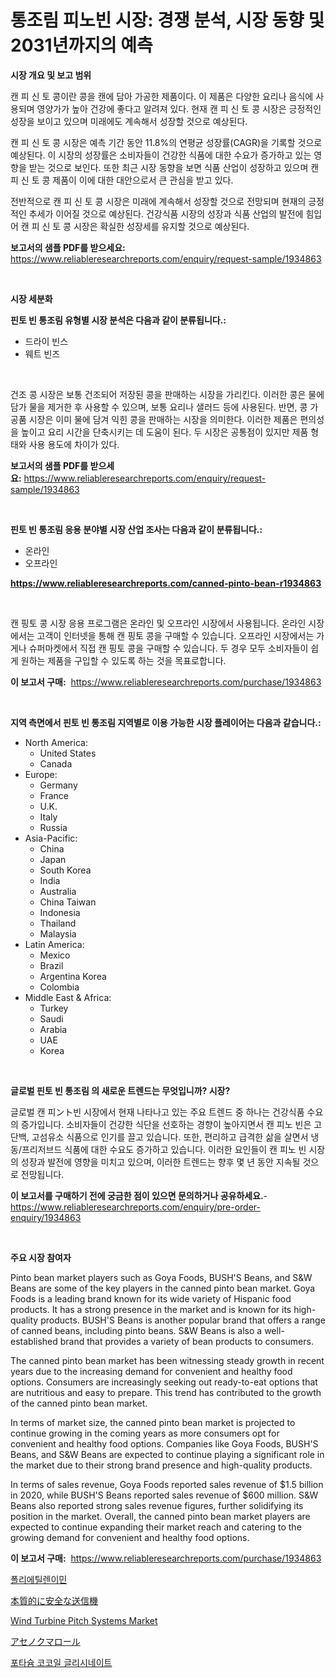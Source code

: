 <p><h1>통조림 피노빈 시장: 경쟁 분석, 시장 동향 및 2031년까지의 예측</h1></p><p><strong>시장 개요 및 보고 범위</strong></p>
<p><p>캔 피 신 토 콩이란 콩을 캔에 담아 가공한 제품이다. 이 제품은 다양한 요리나 음식에 사용되며 영양가가 높아 건강에 좋다고 알려져 있다. 현재 캔 피 신 토 콩 시장은 긍정적인 성장을 보이고 있으며 미래에도 계속해서 성장할 것으로 예상된다. </p><p>캔 피 신 토 콩 시장은 예측 기간 동안 11.8%의 연평균 성장률(CAGR)을 기록할 것으로 예상된다. 이 시장의 성장률은 소비자들이 건강한 식품에 대한 수요가 증가하고 있는 영향을 받는 것으로 보인다. 또한 최근 시장 동향을 보면 식품 산업이 성장하고 있으며 캔 피 신 토 콩 제품이 이에 대한 대안으로서 큰 관심을 받고 있다.</p><p>전반적으로 캔 피 신 토 콩 시장은 미래에 계속해서 성장할 것으로 전망되며 현재의 긍정적인 추세가 이어질 것으로 예상된다. 건강식품 시장의 성장과 식품 산업의 발전에 힘입어 캔 피 신 토 콩 시장은 확실한 성장세를 유지할 것으로 예상된다.</p></p>
<p><strong>보고서의 샘플 PDF를 받으세요:</strong> <a href="https://www.reliableresearchreports.com/enquiry/request-sample/1934863">https://www.reliableresearchreports.com/enquiry/request-sample/1934863</a></p>
<p>&nbsp;</p>
<p><strong>시장 세분화</strong></p>
<p><strong>핀토 빈 통조림 유형별 시장 분석은 다음과 같이 분류됩니다.:</strong></p>
<p><ul><li>드라이 빈스</li><li>웨트 빈즈</li></ul></p>
<p>&nbsp;</p>
<p><p>건조 콩 시장은 보통 건조되어 저장된 콩을 판매하는 시장을 가리킨다. 이러한 콩은 물에 담가 물을 제거한 후 사용할 수 있으며, 보통 요리나 샐러드 등에 사용된다. 반면, 콩 가공품 시장은 이미 물에 담겨 익힌 콩을 판매하는 시장을 의미한다. 이러한 제품은 편의성을 높이고 요리 시간을 단축시키는 데 도움이 된다. 두 시장은 공통점이 있지만 제품 형태와 사용 용도에 차이가 있다.</p></p>
<p><strong>보고서의 샘플 PDF를 받으세요:</strong>&nbsp;<a href="https://www.reliableresearchreports.com/enquiry/request-sample/1934863">https://www.reliableresearchreports.com/enquiry/request-sample/1934863</a></p>
<p>&nbsp;</p>
<p><strong> 핀토 빈 통조림 응용 분야별 시장 산업 조사는 다음과 같이 분류됩니다.:</strong></p>
<p><ul><li>온라인</li><li>오프라인</li></ul></p>
<p><strong><a href="https://www.reliableresearchreports.com/canned-pinto-bean-r1934863">https://www.reliableresearchreports.com/canned-pinto-bean-r1934863</a></strong></p>
<p>&nbsp;</p>
<p><p>캔 핑토 콩 시장 응용 프로그램은 온라인 및 오프라인 시장에서 사용됩니다. 온라인 시장에서는 고객이 인터넷을 통해 캔 핑토 콩을 구매할 수 있습니다. 오프라인 시장에서는 가게나 슈퍼마켓에서 직접 캔 핑토 콩을 구매할 수 있습니다. 두 경우 모두 소비자들이 쉽게 원하는 제품을 구입할 수 있도록 하는 것을 목표로합니다.</p></p>
<p><strong>이 보고서 구매:</strong>&nbsp; <a href="https://www.reliableresearchreports.com/purchase/1934863">https://www.reliableresearchreports.com/purchase/1934863</a></p>
<p>&nbsp;</p>
<p><strong>지역 측면에서 핀토 빈 통조림 지역별로 이용 가능한 시장 플레이어는 다음과 같습니다.:</strong></p>
<p><ul>
    <li>
        North America:
        <ul>
            <li>United States</li>
            <li>Canada</li>
        </ul>
    </li>
    <li>
        Europe:
        <ul>
            <li>Germany</li>
            <li>France</li>
            <li>U.K.</li>
            <li>Italy</li>
            <li>Russia</li>
        </ul>
    </li>
    <li>
        Asia-Pacific:
        <ul>
            <li>China</li>
            <li>Japan</li>
            <li>South Korea</li>
            <li>India</li>
            <li>Australia</li>
            <li>China Taiwan</li>
            <li>Indonesia</li>
            <li>Thailand</li>
            <li>Malaysia</li>
        </ul>
    </li>
    <li>
        Latin America:
        <ul>
            <li>Mexico</li>
            <li>Brazil</li>
            <li>Argentina Korea</li>
            <li>Colombia</li>
        </ul>
    </li>
    <li>
        Middle East & Africa:
        <ul>
            <li>Turkey</li>
            <li>Saudi</li>
            <li>Arabia</li>
            <li>UAE</li>
            <li>Korea</li>
        </ul>
    </li>
    </ul></p>
<p>&nbsp;</p>
<p><strong>글로벌 핀토 빈 통조림 의 새로운 트렌드는 무엇입니까? 시장?</strong></p>
<p><p>글로벌 캔 피ント빈 시장에서 현재 나타나고 있는 주요 트렌드 중 하나는 건강식품 수요의 증가입니다. 소비자들이 건강한 식단을 선호하는 경향이 높아지면서 캔 피노 빈은 고단백, 고섬유소 식품으로 인기를 끌고 있습니다. 또한, 편리하고 급격한 삶을 살면서 냉동/프리저브드 식품에 대한 수요도 증가하고 있습니다. 이러한 요인들이 캔 피노 빈 시장의 성장과 발전에 영향을 미치고 있으며, 이러한 트렌드는 향후 몇 년 동안 지속될 것으로 전망됩니다.</p></p>
<p><strong>이 보고서를 구매하기 전에 궁금한 점이 있으면 문의하거나 공유하세요.</strong>- <a href="https://www.reliableresearchreports.com/enquiry/pre-order-enquiry/1934863">https://www.reliableresearchreports.com/enquiry/pre-order-enquiry/1934863</a></p>
<p>&nbsp;</p>
<p><strong>주요 시장 참여자</strong></p>
<p><p>Pinto bean market players such as Goya Foods, BUSH'S Beans, and S&W Beans are some of the key players in the canned pinto bean market. Goya Foods is a leading brand known for its wide variety of Hispanic food products. It has a strong presence in the market and is known for its high-quality products. BUSH'S Beans is another popular brand that offers a range of canned beans, including pinto beans. S&W Beans is also a well-established brand that provides a variety of bean products to consumers.</p><p>The canned pinto bean market has been witnessing steady growth in recent years due to the increasing demand for convenient and healthy food options. Consumers are increasingly seeking out ready-to-eat options that are nutritious and easy to prepare. This trend has contributed to the growth of the canned pinto bean market.</p><p>In terms of market size, the canned pinto bean market is projected to continue growing in the coming years as more consumers opt for convenient and healthy food options. Companies like Goya Foods, BUSH'S Beans, and S&W Beans are expected to continue playing a significant role in the market due to their strong brand presence and high-quality products.</p><p>In terms of sales revenue, Goya Foods reported sales revenue of $1.5 billion in 2020, while BUSH'S Beans reported sales revenue of $600 million. S&W Beans also reported strong sales revenue figures, further solidifying its position in the market. Overall, the canned pinto bean market players are expected to continue expanding their market reach and catering to the growing demand for convenient and healthy food options.</p></p>
<p><strong>이 보고서 구매:</strong>&nbsp;&nbsp;<a href="https://www.reliableresearchreports.com/purchase/1934863">https://www.reliableresearchreports.com/purchase/1934863</a></p>
<p><p><a href="https://github.com/vs019sa3m8x/Market-Research-Report-List-1/blob/main/428328218538.md">폴리에틸렌이민</a></p><p><a href="https://medium.com/@cielostamm/%E5%AE%89%E5%85%A8%E9%80%81%E4%BF%A1%E6%A9%9F%E5%B8%82%E5%A0%B4%E3%83%AC%E3%83%9D%E3%83%BC%E3%83%88%E3%81%AF-%E3%81%93%E3%81%AE%E5%B8%82%E5%A0%B4%E3%81%AE%E6%9C%80%E6%96%B0%E3%81%AE%E3%83%88%E3%83%AC%E3%83%B3%E3%83%89%E3%81%A8%E6%88%90%E9%95%B7%E6%A9%9F%E4%BC%9A%E3%82%92%E6%98%8E%E3%82%89%E3%81%8B%E3%81%AB%E3%81%97%E3%81%BE%E3%81%99-f59bdccef729">本質的に安全な送信機</a></p><p><a href="https://issuu.com/reportprime-2/docs/wind-turbine-pitch-systems-market-size-2030.pptx">Wind Turbine Pitch Systems Market</a></p><p><a href="https://github.com/oqxogxyvqe90775/Market-Research-Report-List-1/blob/main/429478920268.md">アセノクマロール</a></p><p><a href="https://github.com/Madalyell456456/Market-Research-Report-List-1/blob/main/843152318539.md">포타슘 코코일 글리시네이트</a></p></p>